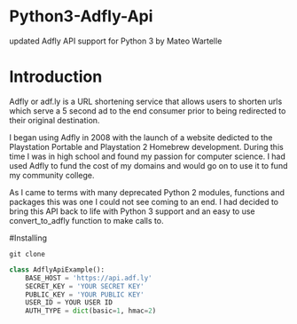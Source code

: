 # Python3-Adfly-Api
updated Adfly API support for Python 3
by Mateo Wartelle

# Introduction
Adfly or adf.ly is a URL shortening service that allows users to shorten urls which serve a 5 second ad to the end consumer prior to being redirected to their original destination.

I began using Adfly in 2008 with the launch of a website dedicted to the Playstation Portable and Playstation 2 Homebrew development. During this time I was in high school and found my passion for computer science. I had used Adfly to fund the cost of my domains and would go on to use it to fund my community college. 

As I came to terms with many deprecated Python 2 modules, functions and packages this was one I could not see coming to an end. I had decided to bring this API back to life with Python 3 support and an easy to use convert_to_adfly function to make calls to.

#Installing 
```
git clone 
```

```python
class AdflyApiExample():
    BASE_HOST = 'https://api.adf.ly'
    SECRET_KEY = 'YOUR SECRET KEY'
    PUBLIC_KEY = 'YOUR PUBLIC KEY'
    USER_ID = YOUR USER ID
    AUTH_TYPE = dict(basic=1, hmac=2)
```
